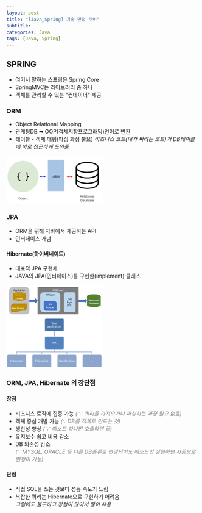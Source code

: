 ```yaml
---
layout: post
title: "[Java_Spring] 기술 면접 준비"
subtitle: 
categories: Java
tags: [Java, Spring]
---
```

## SPRING
- 여기서 말하는 스프링은 Spring Core  
- SpringMVC는 라이브러리 중 하나  
- 객체를 관리할 수 있는 "컨테이너" 제공  

### ORM
- Object Relational Mapping  
- 관계형DB ➡ OOP(객체지향프로그래밍)언어로 변환  
- 테이블 - 객체 매핑(파싱 과정 불요)
  *비즈니스 코드(내가 짜려는 코드)가 DB테이블에 바로 접근하게 도와줌*  

<img src="/assets/images/java/orm2.png"  width="50%">  


### JPA
- ORM을 위해 자바에서 제공하는 API  
- 인터페이스 개념  

#### Hibernate(하이버네이트)
- 대표적 JPA 구현체  
- JAVA의 JPA(인터페이스)를 구현한(implement) 클래스  
<img src="/assets/images/java/jpa.png"  width="50%">
<img src="/assets/images/java/jpa1.png"  width="50%">

### ORM, JPA, Hibernate 의 장단점

#### 장점
* 비즈니스 로직에 집중 가능 *<span style='color: #808080'>(∵ 쿼리를 가져오거나 파싱하는 과정 필요 없음)</span>*
* 객체 중심 개발 가능 *<span style='color: #808080'>(∵ DB를 객체로 만드는 것)</span>*
* 생산성 향상 *<span style='color: #808080'>(∵ 메소드 하나만 호출하면 끝)</span>*
* 유지보수 쉽고 비용 감소
* DB 의존성 감소  
  *<span style='color: #808080'>(∵ MYSQL, ORACLE 등 다른 DB종류로 변경되어도 메소드만 실행하면 자동으로 변형이 가능)</span>*   

#### 단점
* 직접 SQL을 쓰는 것보다 성능 속도가 느림
* 복잡한 쿼리는 Hibernate으로 구현하기 어려움  
  *그럼에도 불구하고 장점이 많아서 많이 사용*
